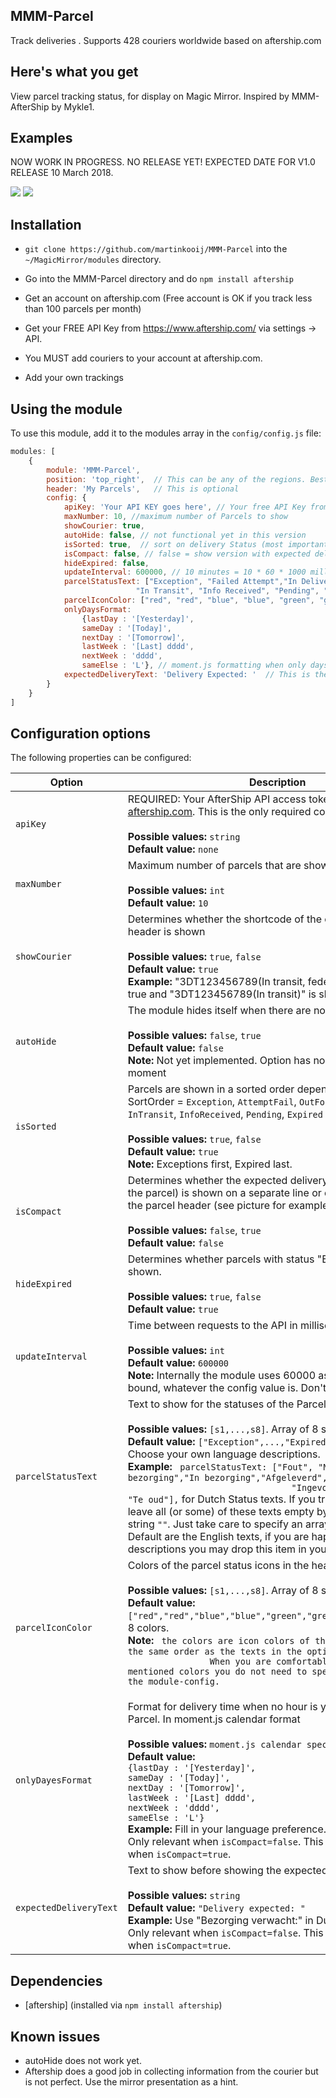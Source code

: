 ## MMM-Parcel

Track deliveries . Supports 428 couriers worldwide based on aftership.com

## Here's what you get

View parcel tracking status, for display on Magic Mirror.
Inspired by MMM-AfterShip by Mykle1.

## Examples

NOW WORK IN PROGRESS. NO RELEASE YET! EXPECTED DATE FOR V1.0 RELEASE 10 March 2018. 

![](images/1.png) ![](images/2.png)

## Installation

* `git clone https://github.com/martinkooij/MMM-Parcel` into the `~/MagicMirror/modules` directory.

*  Go into the MMM-Parcel directory and do `npm install aftership`

* Get an account on aftership.com (Free account is OK if you track less than 100 parcels per month)

* Get your FREE API Key from https://www.aftership.com/ via settings -> API. 

* You MUST add couriers to your account at aftership.com. 

* Add your own trackings

## Using the module

To use this module, add it to the modules array in the `config/config.js` file:
````javascript
modules: [
	{
		module: 'MMM-Parcel',
		position: 'top_right',	// This can be any of the regions. Best results in left or right regions.
		header: 'My Parcels',   // This is optional
		config: {
			apiKey: 'Your API KEY goes here', // Your free API Key from aftership.com
			maxNumber: 10, //maximum number of Parcels to show
			showCourier: true,
			autoHide: false, // not functional yet in this version
			isSorted: true,  // sort on delivery Status (most important ones first)
			isCompact: false, // false = show version with expected delivery time on a separate line. 
			hideExpired: false,
			updateInterval: 600000, // 10 minutes = 10 * 60 * 1000 milliseconds. 
			parcelStatusText: ["Exception", "Failed Attempt","In Delivery","Delivered",  
							"In Transit", "Info Received", "Pending", "Expired"], // This is the default. Enter your own language text
			parcelIconColor: ["red", "red", "blue", "blue", "green", "green", "grey", "grey"], // This is the default. Change for other icon colors
			onlyDaysFormat: 
				{lastDay : '[Yesterday]',
				sameDay : '[Today]',
				nextDay : '[Tomorrow]',
				lastWeek : '[Last] dddd',
				nextWeek : 'dddd',
				sameElse : 'L'}, // moment.js formatting when only days are shown, not times
			expectedDeliveryText: 'Delivery Expected: '	 // This is the default. Change infoline text if you want 
		}
	}
]
````
## Configuration options

The following properties can be configured:


<table width="100%">
	<!-- why, markdown... -->
	<thead>
		<tr>
			<th>Option</th>
			<th width="100%">Description</th>
		</tr>
	<thead>
	<tbody>
		<tr>
			<td><code>apiKey</code></td>
			<td>REQUIRED: Your AfterShip API access token, you can get it via <a href="https://afstership.com">aftership.com</a>. This is the only required config field<br>
				<br><b>Possible values:</b> <code>string</code>
				<br><b>Default value:</b> <code>none</code>
			</td>
		</tr>
		<tr>
			<td><code>maxNumber</code></td>
			<td>Maximum number of parcels that are shown<br>
				<br><b>Possible values:</b> <code>int</code>
				<br><b>Default value:</b> <code>10</code>
			</td>
		</tr>
		</tr>
		<tr>
			<td><code>showCourier</code></td>
			<td> Determines whether  the shortcode of the courier in the Parcel header is shown<br>
				<br><b>Possible values:</b> <code>true</code>, <code>false</code>
				<br><b>Default value:</b> <code>true</code>
				<br><b>Example:</b> "3DT123456789(In transit, fedex)" is shown when true and "3DT123456789(In transit)" is shown when false
			</td>
		</tr>
		<tr>
			<td><code>autoHide</code></td>
			<td>The module hides itself when there are no parcels found<br>
				<br><b>Possible values:</b> <code>false</code>, <code>true</code> 
				<br><b>Default value:</b> <code>false</code>
				<br><b>Note:</b> Not yet implemented. Option has no effect at this moment
			</td>
		</tr>
				<tr>
			<td><code>isSorted</code></td>
			<td>Parcels are shown in a sorted order depending on status. SortOrder = <code>Exception</code>, <code>AttemptFail</code>,
			    <code>OutForDelivery</code>, <code>Delivered</code>, <code>InTransit</code>, <code>InfoReceived</code>, 
				<code>Pending</code>, <code>Expired</code><br>
				<br><b>Possible values:</b> <code>true</code>, <code>false</code> 
				<br><b>Default value:</b> <code>true</code>
				<br><b>Note:</b> Exceptions first, Expired last.
			</td>
		</tr>
		<tr>
			<td><code>isCompact</code></td>
			<td>Determines whether the expected delivery time (if known for the parcel) is shown on a separate line or on the same line as the parcel header (see picture for example). <br>
				<br><b>Possible values:</b> <code>false</code>, <code>true</code> 
				<br><b>Default value:</b> <code>false</code>
			</td>
		</tr>
		<tr>
			<td><code>hideExpired</code></td>
			<td>Determines whether parcels with status "Expired" should be shown.<br>
				<br><b>Possible values:</b> <code>true</code>, <code>false</code> 
				<br><b>Default value:</b> <code>true</code>
			</td>
		</tr>
		<tr>
			<td><code>updateInterval</code></td>
			<td>Time between requests to the API in milliseconds<br>
				<br><b>Possible values:</b> <code>int</code>
				<br><b>Default value:</b> <code>600000</code>
				<br><b>Note:</b> Internally the module uses 60000 as an absolute lower bound, whatever the config value is. Don't overload the API!
			</td>
		</tr>	
		<tr>
			<td><code>parcelStatusText</code></td>
			<td>Text to show for the statuses of the Parcel<br>
				<br><b>Possible values:</b> <code>[s1,...,s8]</code>. Array of 8 strings. 
				<br><b>Default value:</b> <code>["Exception",...,"Expired"]</code>. English is default. Choose your own language descriptions.
				<br><b>Example:</b> <code> parcelStatusText: ["Fout", "Mislukte bezorging","In bezorging","Afgeleverd",  "Onderweg",
                				"Ingevoerd", "Wachtend", "Te oud"],</code> for Dutch Status texts. If you trust the icons you can leave all 
								(or some) of these texts empty by defining the empty string <code>""</code>. Just take care to specify an array of total 8 strings! 
								Default are the English texts, if you are happy with the English descriptions you may drop this item in your module-config.  
			</td>
		</tr>			
		<tr>
			<td><code>parcelIconColor</code></td>
			<td>Colors of the parcel status icons in the header<br>
				<br><b>Possible values:</b> <code>[s1,...,s8]</code>. Array of 8 strings. 
				<br><b>Default value:</b> <code>["red","red","blue","blue","green","green","grey","grey"]]</code>. 8 colors.
				<br><b>Note:</b> <code> the colors are icon colors of the Parcel Status in the same order as the texts in the option above.
				When you are comfortable with the above mentioned colors you do not need to specify this item in the module-config. 
			</td>
		</tr>	
		<tr>
			<td><code>onlyDayesFormat</code></td>
			<td>Format for delivery time when no hour is yet known for the Parcel. In moment.js calendar format<br>
				<br><b>Possible values:</b> <code>moment.js calendar specification</code>
				<br><b>Default value:</b> 
				<br><code>{lastDay : '[Yesterday]',</code>
				<br> <code>sameDay : '[Today]',</code>
				<br> <code>nextDay : '[Tomorrow]',</code>
				<br> <code>lastWeek : '[Last] dddd',</code>
				<br> <code>nextWeek : 'dddd',</code>
				<br> <code>sameElse : 'L'}</code>
				<br><b>Example:</b> Fill in your language preference. English is default. Only relevant when <code>isCompact=false</code>. 
				 This option does nothing when <code>isCompact=true</code>. 
			</td>
		</tr>
		<tr>
			<td><code>expectedDeliveryText</code></td>
			<td>Text to show before showing the expected delivery date<br>
				<br><b>Possible values:</b> <code>string</code>
				<br><b>Default value:</b> <code>"Delivery expected: "</code>
				<br><b>Example:</b> Use "Bezorging verwacht:" in Dutch for example. Only relevant when <code>isCompact=false</code>. 
				 This option does nothing when <code>isCompact=true</code>. 
			</td>
	</tbody>
</table>

## Dependencies
- [aftership] (installed via `npm install aftership`)

## Known issues
- autoHide does not work yet. 
- Aftership does a good job in collecting  information from the courier but is not perfect. Use the mirror presentation as a hint.

